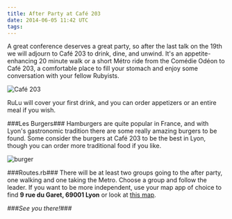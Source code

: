```yaml
---
title: After Party at Café 203
date: 2014-06-05 11:42 UTC
tags:
---
```


A great conference deserves a great party, so after the last talk on the 19th
we will adjourn to Café 203 to drink, dine, and unwind. It's an
appetite-enhancing 20 minute walk or a short Métro ride from the Comédie Odéon
to Café 203, a comfortable place to fill your stomach and enjoy some
conversation with your fellow Rubyists.

![Café 203](/img/cafe203.jpg)

RuLu will cover your first drink, and you can order appetizers or an entire
meal if you wish.

###Les Burgers###
Hamburgers are quite popular in France, and with Lyon's gastronomic tradition
there are some really amazing burgers to be found. Some consider the burgers at
Café 203 to be the best in Lyon, though you can order more traditional food if
you like.

![burger](/img/burger.jpg 'http://commons.wikimedia.org/wiki/File:Veggie_burger_flickr_user_bradleyj_creative_commons.jpg')

###Routes.rb###
There will be at least two groups going to the after party, one walking and one
taking the Metro. Choose a group and follow the leader. If you want to be more
independent, use your map app of choice to find **9 rue du Garet, 69001 Lyon**
or look at [this
map](https://maps.google.com/maps?um=1&ie=UTF-8&fb=1&q=Caf%C3%A9+203&cid=7089667557773288959&sa=X&ei=CHqQU9LiKMGj0QXH_YCwAw&ved=0CKIBEPwSMAs).

###*See you there!*###

